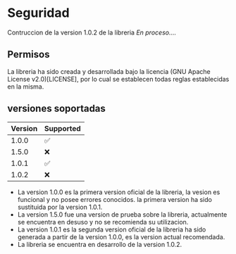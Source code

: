 # Seguridad

Contruccion de la version 1.0.2 de la libreria *En proceso....*

## Permisos

La libreria ha sido creada y desarrollada bajo la licencia (GNU Apache License v2.0)[LICENSE], 
por lo cual se establecen todas reglas establecidas en la misma.

## versiones soportadas

| Version | Supported          | 
| ------- | ------------------ |
| 1.0.0   | :white_check_mark: |
| 1.5.0   | :x:                |
| 1.0.1   | :white_check_mark: |
| 1.0.2   | :x:                |

- La version 1.0.0 es la primera version oficial de la libreria, la vesion es funcional y no posee errores conocidos.
la primera version ha sido sustituida por la version 1.0.1.
- La version 1.5.0 fue una version de prueba sobre la libreria, actualmente se encuentra en desuso y no se recomienda
su utilizacion.
- La version 1.0.1 es la segunda version oficial de la libreria ha sido generada a partir de la version 1.0.0, es la 
version actual recomendada.
- La libreria se encuentra en desarrollo de la version 1.0.2.
